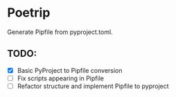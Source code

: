
# Poetrip

Generate Pipfile from pyproject.toml.

## TODO:
- [x] Basic PyProject to Pipfile conversion
- [ ] Fix scripts appearing in Pipfile
- [ ] Refactor structure and implement Pipfile to pyproject